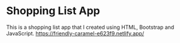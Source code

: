 # Shopping List App
This is a shopping list app that I created using HTML, Bootstrap and JavaScript.
https://friendly-caramel-e623f9.netlify.app/
